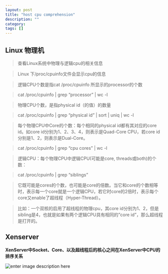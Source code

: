 ```yaml
---
layout: post
title: "host cpu comprehension"
description: ""
category: 
tags: []
---
```


## Linux 物理机 ##

>查看Linux系统中物理与逻辑cpu的相关信息

>Linux 下/proc/cpuinfo文件会显示cpu的信息

>逻辑CPU个数是指cat /proc/cpuinfo 所显示的processor的个数

>cat /proc/cpuinfo | grep “processor” | wc -l

>物理CPU个数，是指physical id（的值）的数量

>cat /proc/cpuinfo | grep “physical id” | sort | uniq | wc -l

>每个物理CPU中Core的个数：每个相同的physical id都有其对应的core id。如core id分别为1、2、3、4，则表示是Quad-Core CPU，若core id分别是1、2，则表示是Dual-Core。

>cat /proc/cpuinfo | grep “cpu cores” | wc -l

>逻辑CPU：每个物理CPU中逻辑CPU(可能是core, threads或both)的个数：

>cat /proc/cpuinfo | grep “siblings”

>它既可能是cores的个数，也可能是core的倍数。当它和core的个数相等时，表示每一个core就是一个逻辑CPU，若它时core的2倍时，表示每个core又enable了超线程（Hyper-Thread）。

>比如：一个双核的启用了超线程的物理cpu，其core id分别为1、2，但是sibling是4，也就是如果有两个逻辑CPU具有相同的”core id”，那么超线程是打开的。

## Xenserver ##
**XenServer中Socket、Core、以及超线程后的核心之间在XenServer中CPU的排序关系**

![enter image description here][1]

[1]: https://lh4.googleusercontent.com/-mKqIVhoVnx4/Uyr2yJi9h_I/AAAAAAAAAHs/4_ekJs8SipY/w626-h162-no/CPU.png
